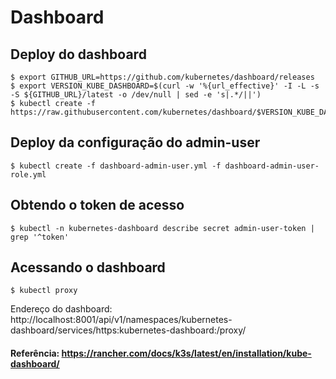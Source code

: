 # Dashboard

## Deploy do dashboard
```
$ export GITHUB_URL=https://github.com/kubernetes/dashboard/releases
$ export VERSION_KUBE_DASHBOARD=$(curl -w '%{url_effective}' -I -L -s -S ${GITHUB_URL}/latest -o /dev/null | sed -e 's|.*/||')
$ kubectl create -f https://raw.githubusercontent.com/kubernetes/dashboard/$VERSION_KUBE_DASHBOARD/aio/deploy/recommended.yaml

```
## Deploy da configuração do admin-user
```
$ kubectl create -f dashboard-admin-user.yml -f dashboard-admin-user-role.yml
``` 

## Obtendo o token de acesso
```
$ kubectl -n kubernetes-dashboard describe secret admin-user-token | grep '^token'
```

## Acessando o dashboard
```
$ kubectl proxy
```
Endereço do dashboard: http://localhost:8001/api/v1/namespaces/kubernetes-dashboard/services/https:kubernetes-dashboard:/proxy/

#### Referência: https://rancher.com/docs/k3s/latest/en/installation/kube-dashboard/